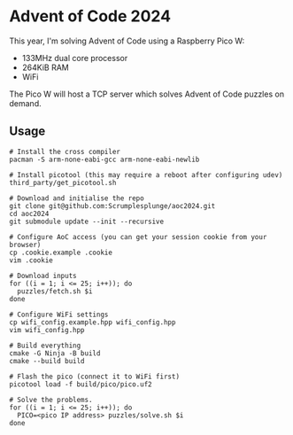 # Advent of Code 2024

This year, I'm solving Advent of Code using a Raspberry Pico W:

  * 133MHz dual core processor
  * 264KiB RAM
  * WiFi

The Pico W will host a TCP server which solves Advent of Code puzzles on demand.

## Usage

```
# Install the cross compiler
pacman -S arm-none-eabi-gcc arm-none-eabi-newlib

# Install picotool (this may require a reboot after configuring udev)
third_party/get_picotool.sh

# Download and initialise the repo
git clone git@github.com:Scrumplesplunge/aoc2024.git
cd aoc2024
git submodule update --init --recursive

# Configure AoC access (you can get your session cookie from your browser)
cp .cookie.example .cookie
vim .cookie

# Download inputs
for ((i = 1; i <= 25; i++)); do
  puzzles/fetch.sh $i
done

# Configure WiFi settings
cp wifi_config.example.hpp wifi_config.hpp
vim wifi_config.hpp

# Build everything
cmake -G Ninja -B build
cmake --build build

# Flash the pico (connect it to WiFi first)
picotool load -f build/pico/pico.uf2

# Solve the problems.
for ((i = 1; i <= 25; i++)); do
  PICO=<pico IP address> puzzles/solve.sh $i
done
```
